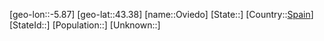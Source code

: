 ﻿---
location: [43.38,-5.87]
type: City
tags:
- geo/City


SpocWebEntityId: 33200
isDeleted: false
confidential: public

---
[geo-lon::-5.87]
[geo-lat::43.38]
[name::Oviedo]
[State::]
[Country::[Spain](geo/Continent/Europe/Spain.md)]
[StateId::]
[Population::]
[Unknown::]

